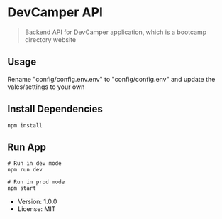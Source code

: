 # DevCamper API

> Backend API for DevCamper application,
which is a bootcamp directory website

## Usage

Rename "config/config.env.env" to 
"config/config.env" and update the 
vales/settings to your own

## Install Dependencies
```
npm install
```

## Run App
```
# Run in dev mode
npm run dev

# Run in prod mode
npm start
```

- Version: 1.0.0
- License: MIT